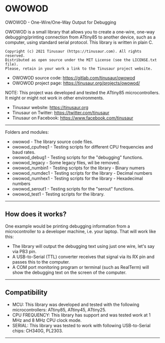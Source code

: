 # OWOWOD

OWOWOD - One-Wire/One-Way Output for Debugging

OWOWOD is a small library that allows you to create a one-wire, one-way debugging/printing connection from ATtiny85 to another device, such as a computer, using standard serial protocol. This library is written in plain C.

    Copyright (c) 2021 Tinusaur (https://tinusaur.com). All rights reserved.
    Distributed as open source under the MIT License (see the LICENSE.txt file).
    Please, retain in your work a link to the Tinusaur project website.

- OWOWOD source code:   https://gitlab.com/tinusaur/owowod
- OWOWOD project page:  https://tinusaur.org/projects/owowod/

NOTE: This project was developed and tested the ATtiny85 microcontrollers. It might or might not work in other environments.

- Tinusaur website: https://tinusaur.org
- Tinusaur on Twitter: https://twitter.com/tinusaur
- Tinusaur on Facebook: https://www.facebook.com/tinusaur

-------------------------------------------------------------------------------

Folders and modules:

- owowod			- The library source code files.
- owowod_cpufreq1	- Testing scripts for different CPU frequencies and baud rates.
- owowod_debug1		- Testing scripts for the "debugging" functions.
- owowod_legacy		- Some legacy files, wil be removed.
- owowod_numbin1	- Testing scripts for the library - Binary numers
- owowod_numdec1	- Testing scripts for the library - Decimal numbers
- owowod_numhex1	- Testing scripts for the library - Hexadecimal numbers
- owowod_serout1	- Testing scripts for the "serout" functions.
- owowod_test1		- Testing scripts for the library.

-------------------------------------------------------------------------------

## How does it works?

One example would be printing debugging information from a microcontroller to a developer machine, i.e. your laptop. That will work like this:
- The library will output the debugging text using just one wire, let's say via PB3 pin.
- A USB-to-Serial (TTL) converter receives that signal via its RX pin and passes this to the computer.
- A COM port monitoring program or terminal (such as RealTerm) will show the debugging text on the screen of the computer.

-------------------------------------------------------------------------------

## Compatibility

- MCU: This library was developed and tested with the following microcontrollers: ATtiny85, ATtiny45, ATtiny25.
- CPU FREQUENCY: This library has support and was tested work at 1 MHz and 8 MHz CPU clock mode.
- SERIAL: This library was tested to work with following USB-to-Serial chips: CH340G, PL2303.

-------------------------------------------------------------------------------

